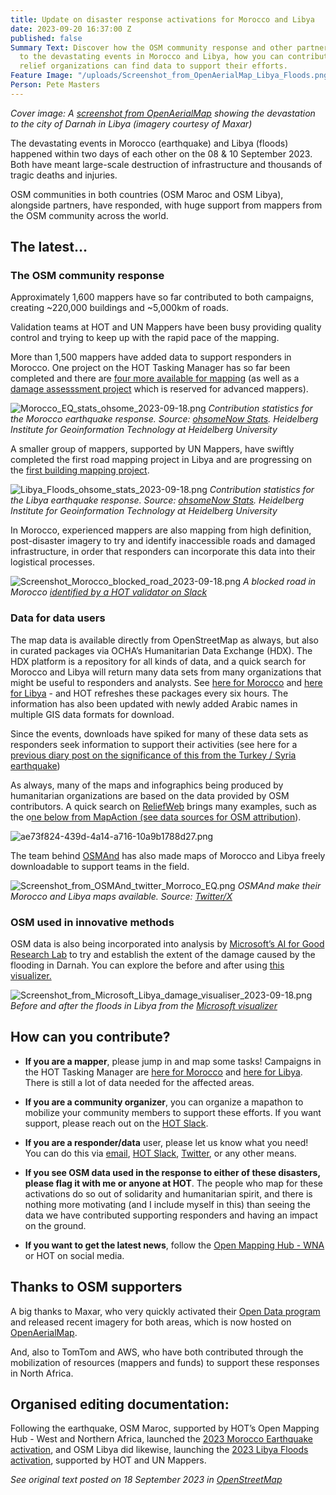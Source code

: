 ```yaml
---
title: Update on disaster response activations for Morocco and Libya
date: 2023-09-20 16:37:00 Z
published: false
Summary Text: Discover how the OSM community response and other partners are responding
  to the devastating events in Morocco and Libya, how you can contribute, and where
  relief organizations can find data to support their efforts.
Feature Image: "/uploads/Screenshot_from_OpenAerialMap_Libya_Floods.png"
Person: Pete Masters
---
```


*Cover image: A [screenshot from OpenAerialMap](https://map.openaerialmap.org/#/22.645745873451233,32.764461054579826,17/square/122102220202011/65029d220906de000167e685?_k=8xj1mx) showing the devastation to the city of Darnah in Libya (imagery courtesy of Maxar)*

The devastating events in Morocco (earthquake) and Libya (floods) happened within two days of each other on the 08 & 10 September 2023. Both have meant large-scale destruction of infrastructure and thousands of tragic deaths and injuries.

OSM communities in both countries (OSM Maroc and OSM Libya), alongside partners, have responded, with huge support from mappers from the OSM community across the world.

## The latest…

### The OSM community response

Approximately 1,600 mappers have so far contributed to both campaigns, creating ~220,000 buildings and ~5,000km of roads.

Validation teams at HOT and UN Mappers have been busy providing quality control and trying to keep up with the rapid pace of the mapping.

More than 1,500 mappers have added data to support responders in Morocco. One project on the HOT Tasking Manager has so far been completed and there are [four more available for mapping](https://tasks.hotosm.org/explore?campaign=Morocco%20Earthquake%202023) (as well as a [damage assesssment project](https://tasks.hotosm.org/projects/15504) which is reserved for advanced mappers).

![Morocco_EQ_stats_ohsome_2023-09-18.png](/uploads/Morocco_EQ_stats_ohsome_2023-09-18.png)
*Contribution statistics for the Morocco earthquake response. Source: [ohsomeNow Stats](https://stats.now.ohsome.org/dashboard#hashtags=moroccoearthquake2023&start=2023-09-08T00:00:00.000Z&end=2023-09-18T07:36:41.000Z&interval=P1D). Heidelberg Institute for Geoinformation Technology at Heidelberg University*

A smaller group of mappers, supported by UN Mappers, have swiftly completed the first road mapping project in Libya and are progressing on the [first building mapping project](https://tasks.hotosm.org/projects/15503).

![Libya_Floods_ohsome_stats_2023-09-18.png](/uploads/Libya_Floods_ohsome_stats_2023-09-18.png)
*Contribution statistics for the Libya earthquake response. Source: [ohsomeNow Stats](https://stats.now.ohsome.org/dashboard#hashtags=moroccoearthquake2023&start=2023-09-08T00:00:00.000Z&end=2023-09-18T07:36:41.000Z&interval=P1D). Heidelberg Institute for Geoinformation Technology at Heidelberg University*

In Morocco, experienced mappers are also mapping from high definition, post-disaster imagery to try and identify inaccessible roads and damaged infrastructure, in order that responders can incorporate this data into their logistical processes.

![Screenshot_Morocco_blocked_road_2023-09-18.png](/uploads/Screenshot_Morocco_blocked_road_2023-09-18.png)
*A blocked road in Morocco [identified by a HOT validator on Slack](https://hotosm.slack.com/archives/C4GLC45PY/p1694715294305259)*

### Data for data users

The map data is available directly from OpenStreetMap as always, but also in curated packages via OCHA’s Humanitarian Data Exchange (HDX). The HDX platform is a repository for all kinds of data, and a quick search for Morocco and Libya will return many data sets from many organizations that might be useful to responders and analysts. See [here for Morocco](https://data.humdata.org/organization/hot?groups=mar) and [here for Libya](https://data.humdata.org/organization/hot?q=libya) - and HOT refreshes these packages every six hours. The information has also been updated with newly added Arabic names in multiple GIS data formats for download. 

Since the events, downloads have spiked for many of these data sets as responders seek information to support their activities (see here for a [previous diary post on the significance of this from the Turkey / Syria earthquake](https://www.openstreetmap.org/user/pedrito1414/diary/400944))

As always, many of the maps and infographics being produced by humanitarian organizations are based on the data provided by OSM contributors. A quick search on [ReliefWeb](https://reliefweb.int/) brings many examples, such as the o[ne below from MapAction (see data sources for OSM attribution](https://reliefweb.int/map/libya/libya-flooding-overview-affected-mantikas-baseline-population-us-census-bureau-2020-estimate-16-sep-2023)).

![ae73f824-439d-4a14-a716-10a9b1788d27.png](/uploads/ae73f824-439d-4a14-a716-10a9b1788d27.png)

The team behind [OSMAnd](http://osmand.net/) has also made maps of Morocco and Libya freely downloadable to support teams in the field.

![Screenshot_from_OSMAnd_twitter_Morroco_EQ.png](/uploads/Screenshot_from_OSMAnd_twitter_Morroco_EQ.png)
*OSMAnd make their Morocco and Libya maps available. Source: [Twitter/X](https://twitter.com/osmandapp/status/1702636614957019296)*

### OSM used in innovative methods

OSM data is also being incorporated into analysis by [Microsoft’s AI for Good Research Lab](https://www.linkedin.com/posts/jlavista_our-thoughts-are-with-the-residents-of-libya-activity-7108548819717431296-qw6B/) to try and establish the extent of the damage caused by the flooding in Darnah. You can explore the before and after using [this visualizer.](https://satelliteimagerydemostg.z5.web.core.windows.net/damage-assessment/libya_derna_flooding_9_12_2023.html)

![Screenshot_from_Microsoft_Libya_damage_visualiser_2023-09-18.png](/uploads/Screenshot_from_Microsoft_Libya_damage_visualiser_2023-09-18.png)
*Before and after the floods in Libya from the [Microsoft visualizer](https://satelliteimagerydemostg.z5.web.core.windows.net/damage-assessment/libya_derna_flooding_9_12_2023.html)*

## How can you contribute?

* **If you are a mapper**, please jump in and map some tasks! Campaigns in the HOT Tasking Manager are [here for Morocco](https://tasks.hotosm.org/explore?campaign=Morocco%20Earthquake%202023) and [here for Libya](https://tasks.hotosm.org/explore?campaign=Libya%20Floods%202023). There is still a lot of data needed for the affected areas.

* **If you are a community organizer**, you can organize a mapathon to mobilize your community members to support these efforts. If you want support, please reach out on the [HOT Slack](https://slack.hotosm.org/).

* **If you are a responder/data** user, please let us know what you need! You can do this via [email](info@hotosm.org), [HOT Slack](https://slack.hotosm.org/), [Twitter](https://twitter.com/hotosm), or any other means.

* **If you see OSM data used in the response to either of these disasters, please flag it with me or anyone at HOT**. The people who map for these activations do so out of solidarity and humanitarian spirit, and there is nothing more motivating (and I include myself in this) than seeing the data we have contributed supporting responders and having an impact on the ground.

* **If you want to get the latest news**, follow the [Open Mapping Hub - WNA](https://www.hotosm.org/hubs/open-mapping-hub-west-and-northern-africa) or HOT on social media.

## Thanks to OSM supporters

A big thanks to Maxar, who very quickly activated their [Open Data program](https://www.maxar.com/open-data) and released recent imagery for both areas, which is now hosted on [OpenAerialMap](https://map.openaerialmap.org/).

And, also to TomTom and AWS, who have both contributed through the mobilization of resources (mappers and funds) to support these responses in North Africa.

## Organised editing documentation:
Following the earthquake, OSM Maroc, supported by HOT’s Open Mapping Hub - West and Northern Africa, launched the [2023 Morocco Earthquake activation](https://wiki.openstreetmap.org/wiki/2023_Morocco_Earthquake), and OSM Libya did likewise, launching the [2023 Libya Floods activation](https://wiki.openstreetmap.org/wiki/2023_Libya_Floods), supported by HOT and UN Mappers.

*See original text posted on 18 September 2023 in [OpenStreetMap](https://www.openstreetmap.org/user/pedrito1414/diary/402406)*